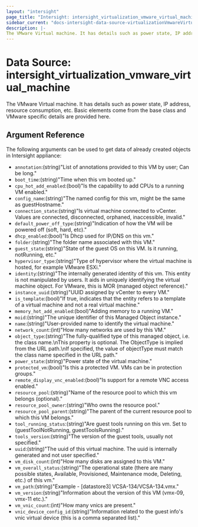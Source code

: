 ```yaml
---
layout: "intersight"
page_title: "Intersight: intersight_virtualization_vmware_virtual_machine"
sidebar_current: "docs-intersight-data-source-virtualizationVmwareVirtualMachine"
description: |-
The VMware Virtual machine. It has details such as power state, IP address, resource consumption, etc. Basic elements come from the base class and VMware specific details are provided here.
---
```


# Data Source: intersight_virtualization_vmware_virtual_machine
The VMware Virtual machine. It has details such as power state, IP address, resource consumption, etc. Basic elements come from the base class and VMware specific details are provided here.
## Argument Reference
The following arguments can be used to get data of already created objects in Intersight appliance:
* `annotation`:(string)"List of annotations provided to this VM by user; Can be long."
* `boot_time`:(string)"Time when this vm booted up."
* `cpu_hot_add_enabled`:(bool)"Is the capability to add CPUs to a running VM enabled."
* `config_name`:(string)"The named config for this vm, might be the same as guestHostname."
* `connection_state`:(string)"Is virtual machine connected to vCenter. Values are connected, disconnected, orphaned, inaccessible, invalid."
* `default_power_off_type`:(string)"Indication of how the VM will be powered off (soft, hard, etc)."
* `dhcp_enabled`:(bool)"Is Dhcp used for IP/DNS on this vm."
* `folder`:(string)"The folder name associated with this VM."
* `guest_state`:(string)"State of the guest OS on this VM. Is it running, notRunning, etc."
* `hypervisor_type`:(string)"Type of hypervisor where the virtual machine is hosted, for example VMware ESXi."
* `identity`:(string)"The internally generated identity of this vm. This entity is not manipulated by users. It aids in uniquely identifying the virtual machine object. For VMware, this is MOR (managed object reference)."
* `instance_uuid`:(string)"UUID assigned by vCenter to every VM."
* `is_template`:(bool)"If true, indicates that the entity refers to a template of a virtual machine and not a real virtual machine."
* `memory_hot_add_enabled`:(bool)"Adding memory to a running VM."
* `moid`:(string)"The unique identifier of this Managed Object instance."
* `name`:(string)"User-provided name to identify the virtual machine."
* `network_count`:(int)"How many networks are used by this VM."
* `object_type`:(string)"The fully-qualified type of this managed object, i.e. the class name.\nThis property is optional. The ObjectType is implied from the URL path.\nIf specified, the value of objectType must match the class name specified in the URL path."
* `power_state`:(string)"Power state of the virtual machine."
* `protected_vm`:(bool)"Is this a protected VM. VMs can be in protection groups."
* `remote_display_vnc_enabled`:(bool)"Is support for a remote VNC access enabled."
* `resource_pool`:(string)"Name of the resource pool to which this vm belongs (optional)."
* `resource_pool_owner`:(string)"Who owns the resource pool."
* `resource_pool_parent`:(string)"The parent of the current resource pool to which this VM belongs."
* `tool_running_status`:(string)"Are guest tools running on this vm. Set to (guestToolNotRunning,  guestToolsRunning)."
* `tools_version`:(string)"The version of the guest tools, usually not specified."
* `uuid`:(string)"The uuid of this virtual machine. The uuid is internally generated and not user specified."
* `vm_disk_count`:(int)"How many disks are assigned to this VM."
* `vm_overall_status`:(string)"The operational state (there are many possible states, Available, Provisioned, Maintenance mode, Deleting, etc.) of this vm."
* `vm_path`:(string)"Example - [datastore3] VCSA-134/VCSA-134.vmx."
* `vm_version`:(string)"Information about the version of this VM (vmx-09, vmx-11 etc.)."
* `vm_vnic_count`:(int)"How many vnics are present."
* `vnic_device_config_id`:(string)"Information related to the guest info's vnic virtual device (this is a comma separated list)."
